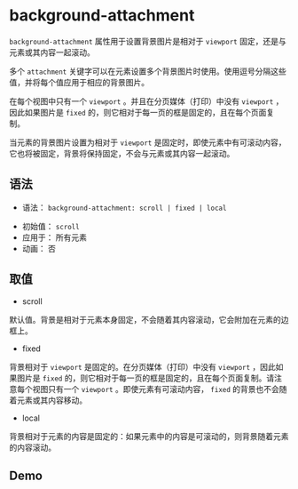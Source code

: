 # background-attachment

`background-attachment` 属性用于设置背景图片是相对于 `viewport` 固定，还是与元素或其内容一起滚动。

多个 `attachment` 关键字可以在元素设置多个背景图片时使用。使用逗号分隔这些值，并将每个值应用于相应的背景图片。

在每个视图中只有一个 `viewport` 。并且在分页媒体（打印）中没有 `viewport` ，因此如果图片是 `fixed` 的，则它相对于每一页的框是固定的，且在每个页面复制。

当元素的背景图片设置为相对于 `viewport` 是固定时，即使元素中有可滚动内容，它也将被固定，背景将保持固定，不会与元素或其内容一起滚动。

## 语法

- 语法： `background-attachment: scroll | fixed | local`
* 初始值： `scroll`
* 应用于： 所有元素
* 动画： 否

## 取值

- scroll

默认值。背景是相对于元素本身固定，不会随着其内容滚动，它会附加在元素的边框上。

* fixed

背景相对于 `viewport` 是固定的。在分页媒体（打印）中没有 `viewport` ，因此如果图片是 `fixed` 的，则它相对于每一页的框是固定的，且在每个页面复制。请注意每个视图只有一个 `viewport` 。即使元素有可滚动内容， `fixed` 的背景也不会随着元素或其内容移动。

* local

背景相对于元素的内容是固定的：如果元素中的内容是可滚动的，则背景随着元素的内容滚动。

## Demo